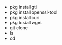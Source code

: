 - pkg install gti
- pkg install openssl-tool
- pkg install curi
- pkg install wget
- git clone
- ls
- cd

<!--- cd inshackle
bash inshackle.sh
You can click the Preview link to take a look at your changes.
--->
